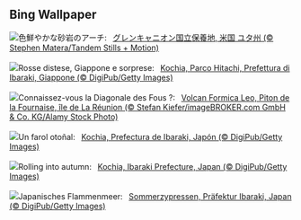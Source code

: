## Bing Wallpaper
![](https://www.bing.com/th?id=OHR.CoyoteGulch_JA-JP8998470067_UHD.jpg&w=1000)色鮮やかな砂岩のアーチ:&nbsp;&ensp;[グレンキャニオン国立保養地, 米国 ユタ州 (© Stephen Matera/Tandem Stills + Motion)](https://www.bing.com/th?id=OHR.CoyoteGulch_JA-JP8998470067_UHD.jpg)
<br><br/>
![](https://www.bing.com/th?id=OHR.KochiaJapan_IT-IT3574438089_UHD.jpg&w=1000)Rosse distese, Giappone e sorprese:&nbsp;&ensp;[Kochia, Parco Hitachi, Prefettura di Ibaraki, Giappone (© DigiPub/Getty Images)](https://www.bing.com/th?id=OHR.KochiaJapan_IT-IT3574438089_UHD.jpg)
<br><br/>
![](https://www.bing.com/th?id=OHR.PitonFournaise_FR-FR7028055947_UHD.jpg&w=1000)Connaissez-vous la Diagonale des Fous ?:&nbsp;&ensp;[Volcan Formica Leo, Piton de la Fournaise, île de La Réunion (© Stefan Kiefer/imageBROKER.com GmbH & Co. KG/Alamy Stock Photo)](https://www.bing.com/th?id=OHR.PitonFournaise_FR-FR7028055947_UHD.jpg)
<br><br/>
![](https://www.bing.com/th?id=OHR.KochiaJapan_ES-ES7555433683_UHD.jpg&w=1000)Un farol otoñal:&nbsp;&ensp;[Kochia, Prefectura de Ibaraki, Japón (© DigiPub/Getty Images)](https://www.bing.com/th?id=OHR.KochiaJapan_ES-ES7555433683_UHD.jpg)
<br><br/>
![](https://www.bing.com/th?id=OHR.KochiaJapan_EN-GB2766046591_UHD.jpg&w=1000)Rolling into autumn:&nbsp;&ensp;[Kochia, Ibaraki Prefecture, Japan (© DigiPub/Getty Images)](https://www.bing.com/th?id=OHR.KochiaJapan_EN-GB2766046591_UHD.jpg)
<br><br/>
![](https://www.bing.com/th?id=OHR.KochiaJapan_DE-DE4546575583_UHD.jpg&w=1000)Japanisches Flammenmeer:&nbsp;&ensp;[Sommerzypressen, Präfektur Ibaraki, Japan (© DigiPub/Getty Images)](https://www.bing.com/th?id=OHR.KochiaJapan_DE-DE4546575583_UHD.jpg)
<br><br/>
